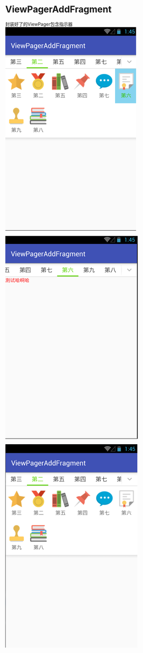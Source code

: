 # ViewPagerAddFragment
封装好了的ViewPager包含指示器
![image](https://github.com/shouxinxiao/ViewPagerAddFragment/blob/master/raw/1.png) 

![image](https://github.com/shouxinxiao/ViewPagerAddFragment/blob/master/raw/2.png) 

![image](https://github.com/shouxinxiao/ViewPagerAddFragment/blob/master/raw/3.png) 
